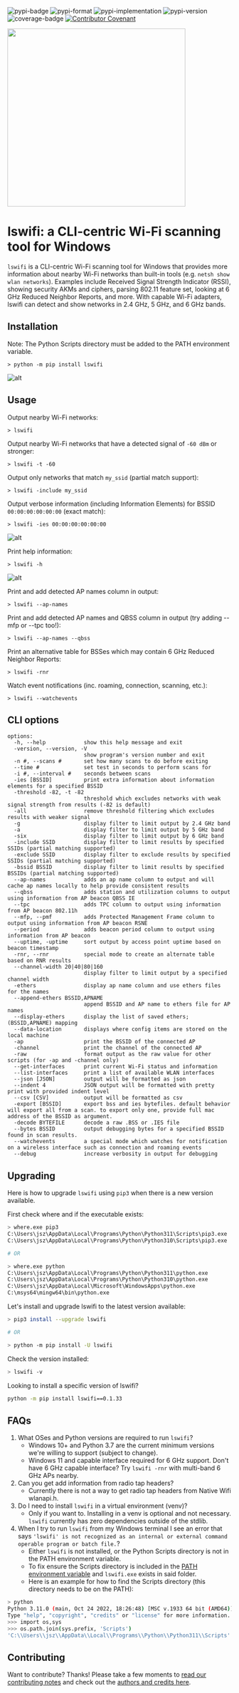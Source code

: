 ![pypi-badge](https://img.shields.io/pypi/v/lswifi) ![pypi-format](https://img.shields.io/pypi/format/lswifi) ![pypi-implementation](https://img.shields.io/pypi/implementation/lswifi) ![pypi-version](https://img.shields.io/pypi/pyversions/lswifi) ![coverage-badge](https://raw.githubusercontent.com/joshschmelzle/lswifi/main/coverage.svg) [![Contributor Covenant](https://img.shields.io/badge/Contributor%20Covenant-2.1-4baaaa.svg)](https://github.com/joshschmelzle/lswifi/blob/main/CODE_OF_CONDUCT.md)

<picture>
  <source media="(prefers-color-scheme: dark)" srcset="https://github.com/joshschmelzle/lswifi/blob/main/docs/lswifi_pink_crop.png" width="400">
  <img src="https://github.com/joshschmelzle/lswifi/blob/main/docs/lswifi_orange_crop.png" width="400">
</picture>

lswifi: a CLI-centric Wi-Fi scanning tool for Windows
=====================================================

`lswifi` is a CLI-centric Wi-Fi scanning tool for Windows that provides more information about nearby Wi-Fi networks than built-in tools (e.g. `netsh show wlan networks`). Examples include Received Signal Strength Indicator (RSSI), showing security AKMs and ciphers, parsing 802.11 feature set, looking at 6 GHz Reduced Neighbor Reports, and more. With capable Wi-Fi adapters, lswifi can detect and show networks in 2.4 GHz, 5 GHz, and 6 GHz bands.

Installation
------------

Note: The Python Scripts directory must be added to the PATH environment variable.

``` {.sourceCode .bash}
> python -m pip install lswifi
```

![alt](https://raw.githubusercontent.com/joshschmelzle/lswifi/main/docs/pip_install.gif "animation showing install of lswifi")

Usage
-----

Output nearby Wi-Fi networks:

``` {.sourceCode .bash}
> lswifi
```

Output nearby Wi-Fi networks that have a detected signal of `-60 dBm` or stronger:

``` {.sourceCode .bash}
> lswifi -t -60
```

Output only networks that match `my_ssid` (partial match support):

``` {.sourceCode .bash}
> lswifi -include my_ssid
```

Output verbose information (including Information Elements) for BSSID `00:00:00:00:00:00` (exact match):

``` {.sourceCode .bash}
> lswifi -ies 00:00:00:00:00:00
```

![alt](https://raw.githubusercontent.com/joshschmelzle/lswifi/main/docs/information_elements.gif "animation showing printing verbose information for a particular BSSID")

Print help information:

``` {.sourceCode .bash}
> lswifi -h
```

![alt](https://raw.githubusercontent.com/joshschmelzle/lswifi/main/docs/help_menu.gif "animation showing printing help for lswifi")

Print and add detected AP names column in output:

``` {.sourceCode .bash}
> lswifi --ap-names
```

Print and add detected AP names and QBSS column in output (try adding --mfp or --tpc too!):

``` {.sourceCode .bash}
> lswifi --ap-names --qbss
```

Print an alternative table for BSSes which may contain 6 GHz Reduced Neighbor Reports:

``` {.sourceCode .bash}
> lswifi -rnr
```

Watch event notifications (inc. roaming, connection, scanning, etc.):

``` {.sourceCode .bash}
> lswifi --watchevents
```

CLI options
-----------

```ascii
options:
  -h, --help            show this help message and exit
  -version, --version, -V
                        show program's version number and exit
  -n #, --scans #       set how many scans to do before exiting
  --time #              set test in seconds to perform scans for
  -i #, --interval #    seconds between scans
  -ies [BSSID]          print extra information about information elements for a specified BSSID
  -threshold -82, -t -82
                        threshold which excludes networks with weak signal strength from results (-82 is default)
  -all                  remove threshold filtering which excludes results with weaker signal
  -g                    display filter to limit output by 2.4 GHz band
  -a                    display filter to limit output by 5 GHz band
  -six                  display filter to limit output by 6 GHz band
  -include SSID         display filter to limit results by specified SSIDs (partial matching supported)
  -exclude SSID         display filter to exclude results by specified SSIDs (partial matching supported)
  -bssid BSSID          display filter to limit results by specified BSSIDs (partial matching supported)
  --ap-names            adds an ap name column to output and will cache ap names locally to help provide consistent results
  --qbss                adds station and utilization columns to output using information from AP beacon QBSS IE
  --tpc                 adds TPC column to output using information from AP beacon 802.11h
  --mfp, --pmf          adds Protected Management Frame column to output using information from AP beacon RSNE
  --period              adds beacon period column to output using information from AP beacon
  --uptime, -uptime     sort output by access point uptime based on beacon timestamp
  -rnr, --rnr           special mode to create an alternate table based on RNR results
  --channel-width 20|40|80|160
                        display filter to limit output by a specified channel width
  -ethers               display ap name column and use ethers files for the names
  --append-ethers BSSID,APNAME
                        append BSSID and AP name to ethers file for AP names
  --display-ethers      display the list of saved ethers; (BSSID,APNAME) mapping
  --data-location       displays where config items are stored on the local machine
  -ap                   print the BSSID of the connected AP
  -channel              print the channel of the connected AP
  -raw                  format output as the raw value for other scripts (for -ap and -channel only)
  --get-interfaces      print current Wi-Fi status and information
  --list-interfaces     print a list of available WLAN interfaces
  --json [JSON]         output will be formatted as json
  --indent 4            JSON output will be formatted with pretty print with provided indent level
  --csv [CSV]           output will be formatted as csv
  -export [BSSID]       export bss and ies bytefiles. default behavior will export all from a scan. to export only one, provide full mac address of the BSSID as argument.
  -decode BYTEFILE      decode a raw .BSS or .IES file
  --bytes BSSID         output debugging bytes for a specified BSSID found in scan results.
  --watchevents         a special mode which watches for notification on a wireless interface such as connection and roaming events
  --debug               increase verbosity in output for debugging
```

Upgrading
---------

Here is how to upgrade `lswifi` using `pip3` when there is a new version available.

First check where and if the executable exists: 

```bash
> where.exe pip3
C:\Users\jsz\AppData\Local\Programs\Python\Python311\Scripts\pip3.exe
C:\Users\jsz\AppData\Local\Programs\Python\Python310\Scripts\pip3.exe

# OR

> where.exe python
C:\Users\jsz\AppData\Local\Programs\Python\Python311\python.exe
C:\Users\jsz\AppData\Local\Programs\Python\Python310\python.exe
C:\Users\jsz\AppData\Local\Microsoft\WindowsApps\python.exe
C:\msys64\mingw64\bin\python.exe
```

Let's install and upgrade lswifi to the latest version available:

```bash
> pip3 install --upgrade lswifi

# OR

> python -m pip install -U lswifi
```

Check the version installed:

```bash
> lswifi -v
```

Looking to install a specific version of lswifi?

```bash
python -m pip install lswifi==0.1.33
```

FAQs
----

1. What OSes and Python versions are required to run `lswifi`?
    - Windows 10+ and Python 3.7 are the current minimum versions we're willing to support (subject to change).
    - Windows 11 and capable interface required for 6 GHz support. Don't have 6 GHz capable interface? Try `lswifi -rnr` with multi-band 6 GHz APs nearby.
2. Can you get add information from radio tap headers?
    - Currently there is not a way to get radio tap headers from Native Wifi wlanapi.h.
3. Do I need to install `lswifi` in a virtual environment (venv)?
   - Only if you want to. Installing in a venv is optional and not necessary. `lswifi` currently has zero dependencies outside of the stdlib.
4. When I try to run `lswifi` from my Windows terminal I see an error that says `'lswifi' is not recognized as an internal or external command operable program or batch file.`?
   - Either `lswifi` is not installed, or the Python Scripts directory is not in the PATH environment variable.
   - To fix ensure the Scripts directory is included in the [PATH environment variable](https://learn.microsoft.com/en-us/powershell/module/microsoft.powershell.core/about/about_environment_variables) and `lswifi.exe` exists in said folder.
   - Here is an example for how to find the Scripts directory (this directory needs to be on the PATH):

```bash
> python
Python 3.11.0 (main, Oct 24 2022, 18:26:48) [MSC v.1933 64 bit (AMD64)] on win32
Type "help", "copyright", "credits" or "license" for more information.
>>> import os,sys
>>> os.path.join(sys.prefix, 'Scripts')
'C:\\Users\\jsz\\AppData\\Local\\Programs\\Python\\Python311\\Scripts'
```

Contributing
------------

Want to contribute? Thanks! Please take a few moments to [read our contributing notes](https://github.com/joshschmelzle/lswifi/blob/main/CONTRIBUTING.md) and check out the [authors and credits here](https://github.com/joshschmelzle/lswifi/blob/main/AUTHORS.md).
